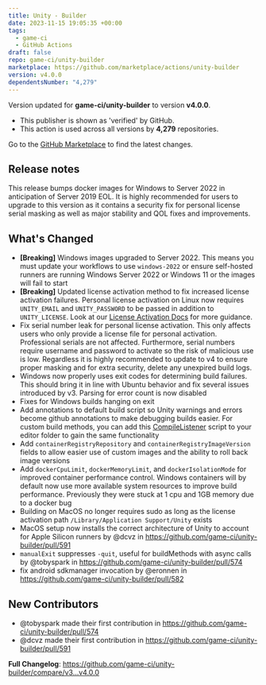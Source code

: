 ```yaml
---
title: Unity - Builder
date: 2023-11-15 19:05:35 +00:00
tags:
  - game-ci
  - GitHub Actions
draft: false
repo: game-ci/unity-builder
marketplace: https://github.com/marketplace/actions/unity-builder
version: v4.0.0
dependentsNumber: "4,279"
---
```



Version updated for **game-ci/unity-builder** to version **v4.0.0**.
- This publisher is shown as 'verified' by GitHub.
- This action is used across all versions by **4,279** repositories.

Go to the [GitHub Marketplace](https://github.com/marketplace/actions/unity-builder) to find the latest changes.

## Release notes

This release bumps docker images for Windows to Server 2022 in anticipation of Server 2019 EOL. It is highly recommended for users to upgrade to this version as it contains a security fix for personal license serial masking as well as major stability and QOL fixes and improvements.

## What's Changed
* **[Breaking]** Windows images upgraded to Server 2022. This means you must update your workflows to use `windows-2022` or ensure self-hosted runners are running Windows Server 2022 or Windows 11 or the images will fail to start
* **[Breaking]** Updated license activation method to fix increased license activation failures. Personal license activation on Linux now requires `UNITY_EMAIL` and `UNITY_PASSWORD` to be passed in addition to `UNITY_LICENSE`. Look at our [License Activation Docs](https://game.ci/docs/github/activation) for more guidance.
* Fix serial number leak for personal license activation. This only affects users who only provide a license file for personal activation. Professional serials are not affected. Furthermore, serial numbers require username and password to activate so the risk of malicious use is low. Regardless it is highly recommended to update to v4 to ensure proper masking and for extra security, delete any unexpired build logs.
* Windows now properly uses exit codes for determining build failures. This should bring it in line with Ubuntu behavior and fix several issues introduced by v3. Parsing for error count is now disabled
* Fixes for Windows builds hanging on exit
* Add annotations to default build script so Unity warnings and errors become github annotations to make debugging builds easier. For custom build methods, you can add this [CompileListener](https://github.com/game-ci/unity-builder/blob/main/dist/default-build-script/Assets/Editor/UnityBuilderAction/Reporting/CompileListener.cs) script to your editor folder to gain the same functionality
* Add `containerRegistryRepository` and `containerRegistryImageVersion` fields to allow easier use of custom images and the ability to roll back image versions
* Add `dockerCpuLimit`, `dockerMemoryLimit`, and `dockerIsolationMode` for improved container performance control. Windows containers will by default now use more available system resources to improve build performance. Previously they were stuck at 1 cpu and 1GB memory due to a docker bug
* Building on MacOS no longer requires sudo as long as the license activation path `/Library/Application Support/Unity` exists
* MacOS setup now installs the correct architecture of Unity to account for Apple Silicon runners by @dcvz in https://github.com/game-ci/unity-builder/pull/591
* `manualExit` suppresses `-quit`, useful for buildMethods with async calls by @tobyspark in https://github.com/game-ci/unity-builder/pull/574
* fix android sdkmanager invocation by @eronnen in https://github.com/game-ci/unity-builder/pull/582

## New Contributors
* @tobyspark made their first contribution in https://github.com/game-ci/unity-builder/pull/574
* @dcvz made their first contribution in https://github.com/game-ci/unity-builder/pull/591

**Full Changelog**: https://github.com/game-ci/unity-builder/compare/v3...v4.0.0

